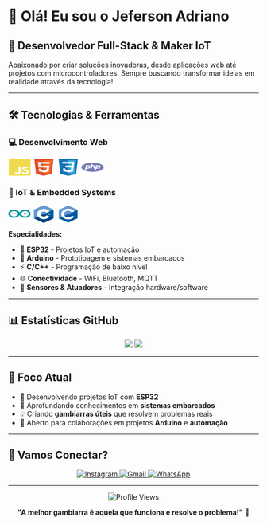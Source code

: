# 👋 Olá! Eu sou o Jeferson Adriano

## 🚀 Desenvolvedor Full-Stack & Maker IoT

Apaixonado por criar soluções inovadoras, desde aplicações web até projetos com microcontroladores. Sempre buscando transformar ideias em realidade através da tecnologia!

---

## 🛠️ Tecnologias & Ferramentas

### 💻 Desenvolvimento Web
<div style="display: inline_block">
  <img align="center" alt="JavaScript" height="35" width="45" src="https://raw.githubusercontent.com/devicons/devicon/master/icons/javascript/javascript-plain.svg">
  <img align="center" alt="HTML5" height="35" width="45" src="https://raw.githubusercontent.com/devicons/devicon/master/icons/html5/html5-original.svg">
  <img align="center" alt="CSS3" height="35" width="45" src="https://raw.githubusercontent.com/devicons/devicon/master/icons/css3/css3-original.svg">
  <img align="center" alt="PHP" height="35" width="45" src="https://raw.githubusercontent.com/devicons/devicon/refs/heads/master/icons/php/php-plain.svg">
</div>

### 🔧 IoT & Embedded Systems
<div style="display: inline_block">
  <img align="center" alt="Arduino" height="35" width="45" src="https://raw.githubusercontent.com/devicons/devicon/master/icons/arduino/arduino-original.svg">
  <img align="center" alt="C++" height="35" width="45" src="https://raw.githubusercontent.com/devicons/devicon/master/icons/cplusplus/cplusplus-original.svg">
  <img align="center" alt="C" height="35" width="45" src="https://raw.githubusercontent.com/devicons/devicon/master/icons/c/c-original.svg">
</div>

**Especialidades:**
- 🔌 **ESP32** - Projetos IoT e automação
- 🤖 **Arduino** - Prototipagem e sistemas embarcados  
- ⚡ **C/C++** - Programação de baixo nível
- 🌐 **Conectividade** - WiFi, Bluetooth, MQTT
- 📱 **Sensores & Atuadores** - Integração hardware/software

---

## 📊 Estatísticas GitHub

<div align="center">
  <img height="180em" src="https://github-readme-stats.vercel.app/api?username=jefersonadrianohorn&show_icons=true&theme=city_lights&include_all_commits=true&count_private=true"/>
  <img height="180em" src="https://github-readme-stats.vercel.app/api/top-langs/?username=jefersonadrianohorn&layout=compact&langs_count=7&theme=city_lights"/>
</div>

---

## 🎯 Foco Atual

- 🔭 Desenvolvendo projetos IoT com **ESP32**
- 🌱 Aprofundando conhecimentos em **sistemas embarcados**
- 💡 Criando **gambiarras úteis** que resolvem problemas reais
- 🤝 Aberto para colaborações em projetos **Arduino** e **automação**

---

## 💬 Vamos Conectar?

<div align="center">
  <a href="https://instagram.com/jjefersonadriano" target="_blank">
    <img src="https://img.shields.io/badge/-Instagram-E4405F?style=for-the-badge&logo=instagram&logoColor=white" alt="Instagram">
  </a>
  <a href="mailto:Jefersonadrianohorn@gmail.com">
    <img src="https://img.shields.io/badge/-Gmail-D14836?style=for-the-badge&logo=gmail&logoColor=white" alt="Gmail">
  </a>
  <a href="https://wa.me/5566981188360?text=Oii%2C+vim+pelo+seu+Github+%F0%9F%90%88%E2%80%8D%E2%AC%9B%21" target="_blank">
    <img src="https://img.shields.io/badge/WhatsApp-25D366?style=for-the-badge&logo=whatsapp&logoColor=white" alt="WhatsApp">
  </a>
</div>

---

<div align="center">
  <img src="https://komarev.com/ghpvc/?username=jefersonadrianohorn&color=blue&style=flat-square&label=Profile+Views" alt="Profile Views">
</div>

<div align="center">
  
**"A melhor gambiarra é aquela que funciona e resolve o problema!"** 🚀
  
</div>
